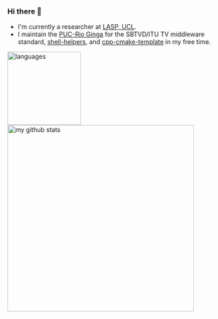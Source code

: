 ### Hi there 👋

- I'm currently a researcher at [LASP, UCL](https://laspucl2016.com/).
- I maintain the [PUC-Rio Ginga](https://github.com/TeleMidia/ginga) for the SBTVD/ITU TV middleware standard, [shell-helpers](http://github.com/alanlivio/shell-helpers/), and [cpp-cmake-template](https://github.com/alanlivio/cpp-cmake-template/) in my free time.

<!-- status codes -->
<p>
    <img src="https://github-readme-stats.vercel.app/api/top-langs/?username=alanlivio&layout=compact" alt="languages" height="165">
    <img src="https://github-readme-stats.vercel.app/api?username=alanlivio&show_icons=true&layout=compact" alt="my github stats" width="420"/>&nbsp;
</p>

